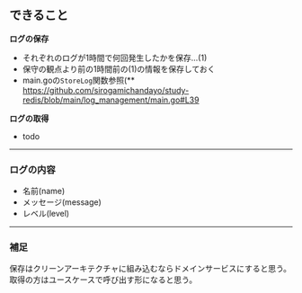 ## できること

**ログの保存**
* それぞれのログが1時間で何回発生したかを保存...(1)
* 保守の観点より前の1時間前の(1)の情報を保存しておく
* main.goの`StoreLog`関数参照(**
https://github.com/sirogamichandayo/study-redis/blob/main/log_management/main.go#L39

**ログの取得**
* todo

---

### ログの内容
* 名前(name)
* メッセージ(message)
* レベル(level)

---

### 補足

保存はクリーンアーキテクチャに組み込むならドメインサービスにすると思う。
取得の方はユースケースで呼び出す形になると思う。
